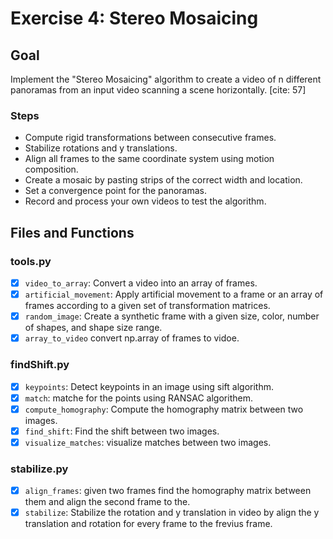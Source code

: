 # Exercise 4: Stereo Mosaicing

## Goal

Implement the "Stereo Mosaicing" algorithm to create a video of n different panoramas from an input video scanning a scene horizontally. [cite: 57]

### Steps
* Compute rigid transformations between consecutive frames. 
* Stabilize rotations and y translations.
* Align all frames to the same coordinate system using motion composition.
* Create a mosaic by pasting strips of the correct width and location.
* Set a convergence point for the panoramas.
* Record and process your own videos to test the algorithm. 

## Files and Functions

### tools.py
*   [X] `video_to_array`: Convert a video into an array of frames.
*   [X] `artificial_movement`: Apply artificial movement to a frame or an array of frames according to a given set of transformation matrices.
*   [X] `random_image`: Create a synthetic frame with a given size, color, number of shapes, and shape size range.
*   [X] `array_to_video` convert np.array of frames to vidoe.

### findShift.py
*   [X] `keypoints`: Detect keypoints in an image using sift algorithm.
*   [X] `match`: matche for the points using RANSAC algorithem.
*   [X] `compute_homography`: Compute the homography matrix between two images.
*   [X] `find_shift`: Find the shift between two images.
*   [X] `visualize_matches`: visualize matches between two images.

### stabilize.py
*  [X] `align_frames`: given two frames find the homography matrix between them and align the second frame to the.
*  [X] `stabilize`: Stabilize the rotation and y translation in video by align the y translation and rotation for every frame to the frevius frame.